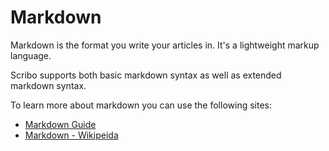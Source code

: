 # Markdown

Markdown is the format you write your articles in. It's a lightweight
markup language.

Scribo supports both basic markdown syntax as well as extended
markdown syntax.

To learn more about markdown you can use the following sites:

- [Markdown Guide](https://www.markdownguide.org/)
- [Markdown - Wikipeida](https://en.wikipedia.org/wiki/Markdown)